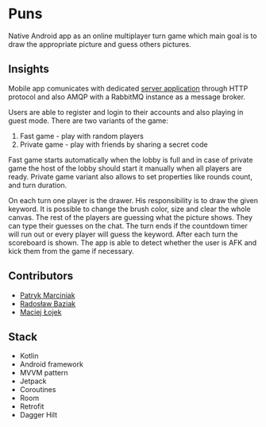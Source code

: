 
# Puns

Native Android app as an online multiplayer turn game which main goal is to draw the appropriate picture and guess others pictures. 

## Insights

Mobile app comunicates with dedicated [server application](https://github.com/mc-lojek/puns-server) through HTTP protocol and also AMQP with a RabbitMQ instance as a message broker. 

Users are able to register and login to their accounts and also playing in guest mode. There are two variants of the game: 

 1. Fast game - play with random players
 2. Private game - play with friends by sharing a secret code

Fast game starts automatically when the lobby is full and in case of private game the host of the lobby should start it manually when all players are ready. Private game variant also allows to set properties like rounds count, and turn duration.

On each turn one player is the drawer. His responsibility is to draw the given keyword. It is possible to change the brush color, size and clear the whole canvas. The rest of the players are guessing what the picture shows. They can type their guesses on the chat. The turn ends if the countdown timer will run out or every player will guess the keyword. After each turn the scoreboard is shown. The app is able to detect whether the user is AFK and kick them from the game if necessary. 

## Contributors
* [Patryk Marciniak](https://github.com/Ciniaq)
* [Radosław Baziak](https://github.com/Creero)
* [Maciej Łojek](https://github.com/mc-lojek)

## Stack

* Kotlin
* Android framework
* MVVM pattern
* Jetpack
* Coroutines
* Room
* Retrofit
* Dagger Hilt
